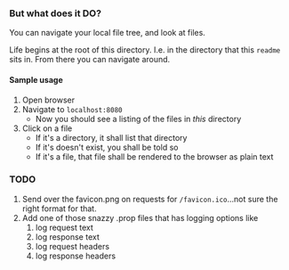 ### But what does it DO?

You can navigate your local file tree, and look at files.

Life begins at the root of this directory. I.e. in the directory that this `readme` sits in.
From there you can navigate around.


#### Sample usage

1. Open browser
2. Navigate to `localhost:8080`
    * Now you should see a listing of the files in _this_ directory
3. Click on a file
    * If it's a directory, it shall list that directory
    * If it's doesn't exist, you shall be told so
    * If it's a file, that file shall be rendered to the browser as plain text


### TODO

1. Send over the favicon.png on requests for `/favicon.ico`...not sure the right format for that.
2. Add one of those snazzy .prop files that has logging options like
    1. log request text
    2. log response text
    3. log request headers
    4. log response headers
